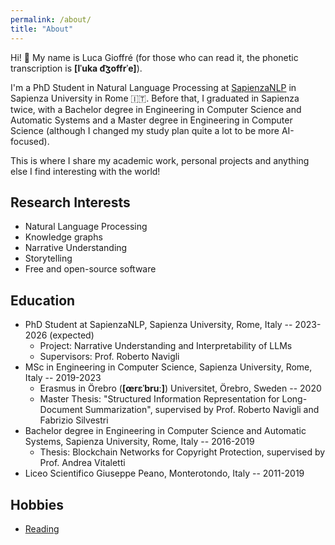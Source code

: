 ```yaml
---
permalink: /about/
title: "About"
---
```


Hi! :wave: My name is Luca Gioffré (for those who can read it, the phonetic transcription is **[lˈuka d͡ʒoffrˈe]**).


I'm a PhD Student in Natural Language Processing at [SapienzaNLP](https://nlp.uniroma1.it/) in Sapienza University in Rome :it:. 
Before that, I graduated in Sapienza twice, with a Bachelor degree in Engineering in Computer Science and Automatic Systems and a Master degree in Engineering in Computer Science (although I changed my study plan quite a lot to be more AI-focused). 

This is where I share my academic work, personal projects and anything else I find interesting with the world!

## Research Interests
- Natural Language Processing
- Knowledge graphs
- Narrative Understanding
- Storytelling
- Free and open-source software

## Education
- PhD Student at SapienzaNLP, Sapienza University, Rome, Italy -- 2023-2026 (expected)
    - Project: Narrative Understanding and Interpretability of LLMs
    - Supervisors: Prof. Roberto Navigli
- MSc in Engineering in Computer Science, Sapienza University, Rome, Italy -- 2019-2023
    - Erasmus in Örebro (**\[œrɛˈbruː\]**) Universitet, Örebro, Sweden -- 2020 
    - Master Thesis: "Structured Information Representation for Long-Document Summarization", supervised by Prof. Roberto Navigli and Fabrizio Silvestri
- Bachelor degree in Engineering in Computer Science and Automatic Systems, Sapienza University, Rome, Italy -- 2016-2019
    - Thesis: Blockchain Networks for Copyright Protection, supervised by Prof. Andrea Vitaletti
- Liceo Scientifico Giuseppe Peano, Monterotondo, Italy -- 2011-2019


## Hobbies
- [Reading](_blog)